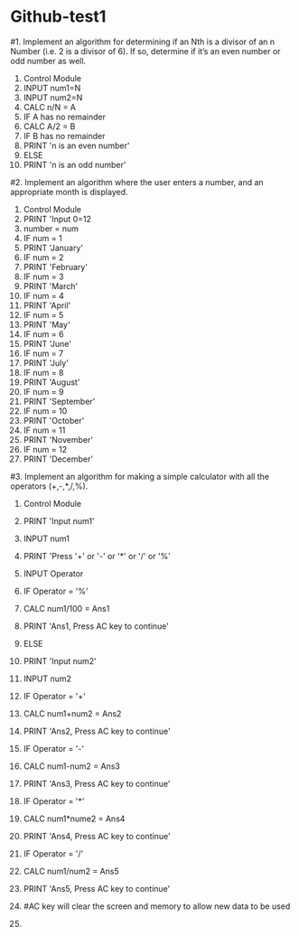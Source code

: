 # Github-test1
#1. Implement an algorithm for determining if an Nth is a divisor of an n Number (i.e. 2 is a divisor of 6). If so, determine if it’s an even number or odd number as well.
1. Control Module
2. INPUT num1=N
3. INPUT num2=N
4. CALC n/N = A
5. IF A has no remainder
6.  CALC A/2 = B
7.   IF B has no remainder
8.    PRINT 'n is an even number'
9. ELSE
10. PRINT 'n is an odd number'

#2. Implement an algorithm where the user enters a number, and an appropriate month is displayed.
1. Control Module
2. PRINT 'Input 0<number>=12
3. number = num
4. IF num = 1
5.  PRINT 'January'
6. IF num = 2
7.  PRINT 'February'
8. IF num = 3
9.  PRINT 'March'
10. IF num = 4
11.  PRINT 'April'
12. IF num = 5
13.  PRINT 'May'
14. IF num = 6
15.  PRINT 'June'
16. IF num = 7
17.  PRINT 'July'
18. IF num = 8
19.  PRINT 'August'
20. IF num = 9
21.  PRINT 'September'
22. IF num = 10
23.  PRINT 'October'
24. IF num = 11
25.  PRINT 'November'
26. IF num = 12
27.  PRINT 'December'

#3. Implement an algorithm for making a simple calculator with all the operators (+,-,*,/,%).
1.  Control Module
2.  PRINT 'Input num1'
3.  INPUT num1
5.  PRINT 'Press '+' or '-' or '*' or '/' or '%'
6.  INPUT Operator
7.  IF Operator = '%'
8.   CALC num1/100 = Ans1
9.    PRINT 'Ans1, Press AC key to continue'
10. ELSE
11.  PRINT 'Input num2'
12.  INPUT num2
13.  IF Operator = '+'
14.   CALC num1+num2 = Ans2
15.   PRINT 'Ans2, Press AC key to continue'
16.  IF Operator = '-'
17.   CALC num1-num2 = Ans3
18.   PRINT 'Ans3, Press AC key to continue'
19.  IF Operator = '*'
20.   CALC num1*nume2 = Ans4
21.   PRINT 'Ans4, Press AC key to continue'
22.  IF Operator = '/'
23.   CALC num1/num2 = Ans5
24.   PRINT 'Ans5, Press AC key to continue'
25. #AC key will clear the screen and memory to allow new data to be used

26. 
